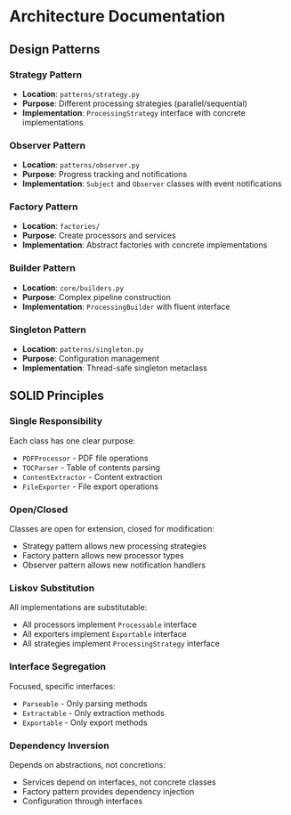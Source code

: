 # Architecture Documentation

## Design Patterns

### Strategy Pattern
- **Location**: `patterns/strategy.py`
- **Purpose**: Different processing strategies (parallel/sequential)
- **Implementation**: `ProcessingStrategy` interface with concrete implementations

### Observer Pattern  
- **Location**: `patterns/observer.py`
- **Purpose**: Progress tracking and notifications
- **Implementation**: `Subject` and `Observer` classes with event notifications

### Factory Pattern
- **Location**: `factories/`
- **Purpose**: Create processors and services
- **Implementation**: Abstract factories with concrete implementations

### Builder Pattern
- **Location**: `core/builders.py`
- **Purpose**: Complex pipeline construction
- **Implementation**: `ProcessingBuilder` with fluent interface

### Singleton Pattern
- **Location**: `patterns/singleton.py`
- **Purpose**: Configuration management
- **Implementation**: Thread-safe singleton metaclass

## SOLID Principles

### Single Responsibility
Each class has one clear purpose:
- `PDFProcessor` - PDF file operations
- `TOCParser` - Table of contents parsing
- `ContentExtractor` - Content extraction
- `FileExporter` - File export operations

### Open/Closed
Classes are open for extension, closed for modification:
- Strategy pattern allows new processing strategies
- Factory pattern allows new processor types
- Observer pattern allows new notification handlers

### Liskov Substitution
All implementations are substitutable:
- All processors implement `Processable` interface
- All exporters implement `Exportable` interface
- All strategies implement `ProcessingStrategy` interface

### Interface Segregation
Focused, specific interfaces:
- `Parseable` - Only parsing methods
- `Extractable` - Only extraction methods
- `Exportable` - Only export methods

### Dependency Inversion
Depends on abstractions, not concretions:
- Services depend on interfaces, not concrete classes
- Factory pattern provides dependency injection
- Configuration through interfaces